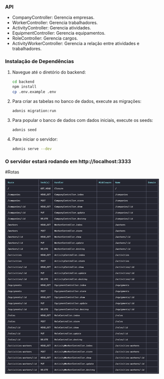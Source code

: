 ### API

- CompanyController: Gerencia empresas.
- WorkerController: Gerencia trabalhadores.
- ActivityController: Gerencia atividades.
- EquipmentController: Gerencia equipamentos.
- RoleController: Gerencia cargos.
- ActivityWorkerController: Gerencia a relação entre atividades e trabalhadores.

### Instalação de Dependências

1. Navegue até o diretório do backend:
   ```sh
   cd backend
   npm install
   cp .env.example .env
   ```

2. Para criar as tabelas no banco de dados, execute as migrações:

   ```sh 
   adonis migration:run
   ```
3. Para popular o banco de dados com dados iniciais, execute os seeds:
    ```sh 
    adonis seed 
    ```
4. Para iniciar o servidor:
   ```sh 
   adonis serve --dev
   ```

### O servidor estará rodando em http://localhost:3333

#Rotas

![](../frontend/images/routes.png)
